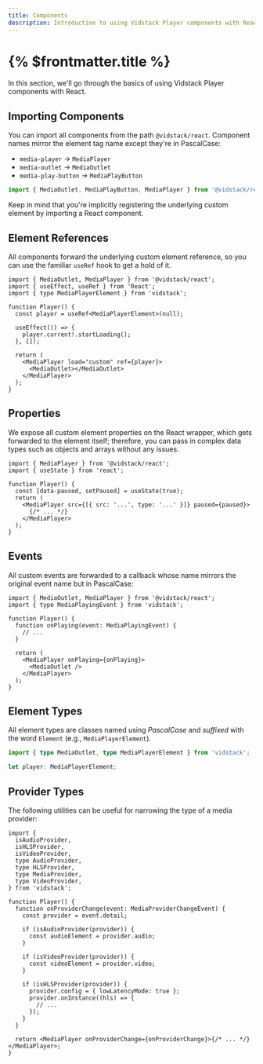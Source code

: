```yaml
---
title: Components
description: Introduction to using Vidstack Player components with React.
---
```


# {% $frontmatter.title %}

In this section, we'll go through the basics of using Vidstack Player components with React.

## Importing Components

You can import all components from the path `@vidstack/react`. Component names mirror
the element tag name except they're in PascalCase:

- `media-player` -> `MediaPlayer`
- `media-outlet` -> `MediaOutlet`
- `media-play-button` -> `MediaPlayButton`

```js
import { MediaOutlet, MediaPlayButton, MediaPlayer } from '@vidstack/react';
```

Keep in mind that you're implicitly registering the underlying custom element by importing a
React component.

## Element References

All components forward the underlying custom element reference, so you can use the familiar
`useRef` hook to get a hold of it.

```tsx
import { MediaOutlet, MediaPlayer } from '@vidstack/react';
import { useEffect, useRef } from 'React';
import { type MediaPlayerElement } from 'vidstack';

function Player() {
  const player = useRef<MediaPlayerElement>(null);

  useEffect(() => {
    player.current!.startLoading();
  }, []);

  return (
    <MediaPlayer load="custom" ref={player}>
      <MediaOutlet></MediaOutlet>
    </MediaPlayer>
  );
}
```

## Properties

We expose all custom element properties on the React wrapper, which gets forwarded to the
element itself; therefore, you can pass in complex data types such as objects and arrays without
any issues.

```tsx
import { MediaPlayer } from '@vidstack/react';
import { useState } from 'react';

function Player() {
  const [data-paused, setPaused] = useState(true);
  return (
    <MediaPlayer src={[{ src: '...', type: '...' }]} paused={paused}>
      {/* ... */}
    </MediaPlayer>
  );
}
```

## Events

All custom events are forwarded to a callback whose name mirrors the original event name but in
PascalCase:

```tsx
import { MediaOutlet, MediaPlayer } from '@vidstack/react';
import { type MediaPlayingEvent } from 'vidstack';

function Player() {
  function onPlaying(event: MediaPlayingEvent) {
    // ...
  }

  return (
    <MediaPlayer onPlaying={onPlaying}>
      <MediaOutlet />
    </MediaPlayer>
  );
}
```

## Element Types

All element types are classes named using _PascalCase_ and _suffixed_ with the word `Element`
(e.g., `MediaPlayerElement`).

```ts {% copy=true %}
import { type MediaOutlet, type MediaPlayerElement } from 'vidstack';

let player: MediaPlayerElement;
```

## Provider Types

The following utilities can be useful for narrowing the type of a media provider:

```tsx {% copy=true %}
import {
  isAudioProvider,
  isHLSProvider,
  isVideoProvider,
  type AudioProvider,
  type HLSProvider,
  type MediaProvider,
  type VideoProvider,
} from 'vidstack';

function Player() {
  function onProviderChange(event: MediaProviderChangeEvent) {
    const provider = event.detail;

    if (isAudioProvider(provider)) {
      const audioElement = provider.audio;
    }

    if (isVideoProvider(provider)) {
      const videoElement = provider.video;
    }

    if (isHLSProvider(provider)) {
      provider.config = { lowLatencyMode: true };
      provider.onInstance((hls) => {
        // ...
      });
    }
  }

  return <MediaPlayer onProviderChange={onProviderChange}>{/* ... */}</MediaPlayer>;
}
```
